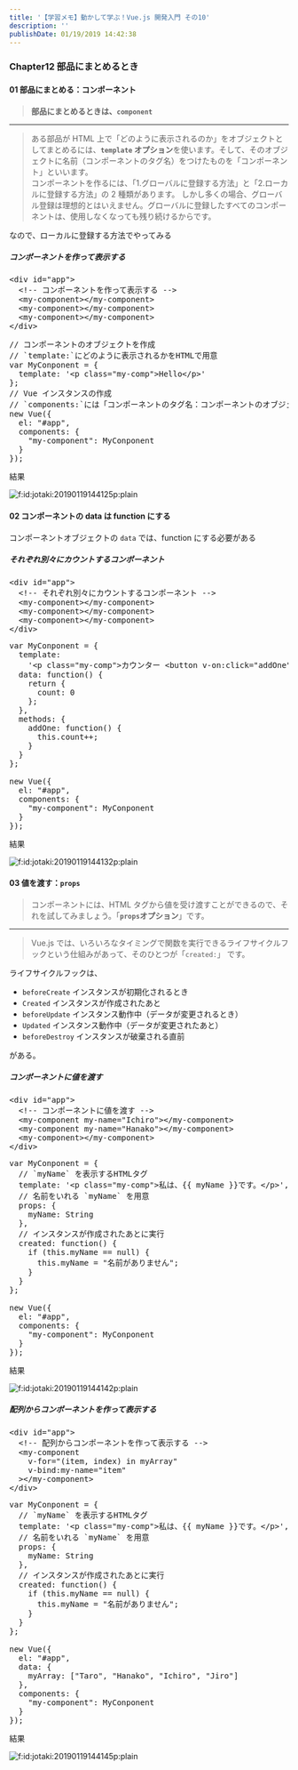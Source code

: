 ```yaml
---
title: '【学習メモ】動かして学ぶ！Vue.js 開発入門 その10'
description: ''
publishDate: 01/19/2019 14:42:38
---
```


<h3>Chapter12 部品にまとめるとき</h3>

<h4>01 部品にまとめる：コンポーネント</h4>

<blockquote><p><strong>部品にまとめるときは、<code>component</code></strong></p></blockquote>

<hr />

<blockquote><p>ある部品が HTML 上で「どのように表示されるのか」をオブジェクトとしてまとめるには、<strong><code>template</code> オプション</strong>を使います。そして、そのオブジェクトに名前（コンポーネントのタグ名）をつけたものを「コンポーネント」といいます。<br/>
コンポーネントを作るには、「1.グローバルに登録する方法」と「2.ローカルに登録する方法」の 2 種類があります。
しかし多くの場合、グローバル登録は理想的とはいえません。グローバルに登録したすべてのコンポーネントは、使用しなくなっても残り続けるからです。</p></blockquote>

<p>なので、ローカルに登録する方法でやってみる</p>

<h5>コンポーネントを作って表示する</h5>

<pre class="code lang-html" data-lang="html" data-unlink><span class="synIdentifier">&lt;</span><span class="synStatement">div</span><span class="synIdentifier"> </span><span class="synType">id</span><span class="synIdentifier">=</span><span class="synConstant">&quot;app&quot;</span><span class="synIdentifier">&gt;</span>
  <span class="synComment">&lt;!-- コンポーネントを作って表示する --&gt;</span>
  <span class="synIdentifier">&lt;</span>my-component<span class="synIdentifier">&gt;&lt;/</span>my-component<span class="synIdentifier">&gt;</span>
  <span class="synIdentifier">&lt;</span>my-component<span class="synIdentifier">&gt;&lt;/</span>my-component<span class="synIdentifier">&gt;</span>
  <span class="synIdentifier">&lt;</span>my-component<span class="synIdentifier">&gt;&lt;/</span>my-component<span class="synIdentifier">&gt;</span>
<span class="synIdentifier">&lt;/</span><span class="synStatement">div</span><span class="synIdentifier">&gt;</span>
</pre>

<pre class="code lang-javascript" data-lang="javascript" data-unlink><span class="synComment">// コンポーネントのオブジェクトを作成</span>
<span class="synComment">// `template:`にどのように表示されるかをHTMLで用意</span>
<span class="synIdentifier">var</span> MyConponent = <span class="synIdentifier">{</span>
  template: <span class="synConstant">'&lt;p class=&quot;my-comp&quot;&gt;Hello&lt;/p&gt;'</span>
<span class="synIdentifier">}</span>;
<span class="synComment">// Vue インスタンスの作成</span>
<span class="synComment">// `components:`には「コンポーネントのタグ名：コンポーネントのオブジェクト名」を指定</span>
<span class="synStatement">new</span> Vue(<span class="synIdentifier">{</span>
  el: <span class="synConstant">&quot;#app&quot;</span>,
  components: <span class="synIdentifier">{</span>
    <span class="synConstant">&quot;my-component&quot;</span>: MyConponent
  <span class="synIdentifier">}</span>
<span class="synIdentifier">}</span>);
</pre>

<p>結果</p>

<p><span itemscope itemtype="http://schema.org/Photograph"><img src="/images/hatena/20190119144125.png" alt="f:id:jotaki:20190119144125p:plain" title="f:id:jotaki:20190119144125p:plain" class="hatena-fotolife" itemprop="image"></span></p>

<h4>02 コンポーネントの data は function にする</h4>

<p>コンポーネントオブジェクトの <code>data</code> では、function にする必要がある</p>

<h5>それぞれ別々にカウントするコンポーネント</h5>

<pre class="code lang-html" data-lang="html" data-unlink><span class="synIdentifier">&lt;</span><span class="synStatement">div</span><span class="synIdentifier"> </span><span class="synType">id</span><span class="synIdentifier">=</span><span class="synConstant">&quot;app&quot;</span><span class="synIdentifier">&gt;</span>
  <span class="synComment">&lt;!-- それぞれ別々にカウントするコンポーネント --&gt;</span>
  <span class="synIdentifier">&lt;</span>my-component<span class="synIdentifier">&gt;&lt;/</span>my-component<span class="synIdentifier">&gt;</span>
  <span class="synIdentifier">&lt;</span>my-component<span class="synIdentifier">&gt;&lt;/</span>my-component<span class="synIdentifier">&gt;</span>
  <span class="synIdentifier">&lt;</span>my-component<span class="synIdentifier">&gt;&lt;/</span>my-component<span class="synIdentifier">&gt;</span>
<span class="synIdentifier">&lt;/</span><span class="synStatement">div</span><span class="synIdentifier">&gt;</span>
</pre>

<pre class="code lang-javascript" data-lang="javascript" data-unlink><span class="synIdentifier">var</span> MyConponent = <span class="synIdentifier">{</span>
  template:
    <span class="synConstant">'&lt;p class=&quot;my-comp&quot;&gt;カウンター &lt;button v-on:click=&quot;addOne&quot;&gt;追加&lt;/button&gt; {{ count }}&lt;/p&gt;'</span>,
  data: <span class="synIdentifier">function</span>() <span class="synIdentifier">{</span>
    <span class="synStatement">return</span> <span class="synIdentifier">{</span>
      count: 0
    <span class="synIdentifier">}</span>;
  <span class="synIdentifier">}</span>,
  methods: <span class="synIdentifier">{</span>
    addOne: <span class="synIdentifier">function</span>() <span class="synIdentifier">{</span>
      <span class="synIdentifier">this</span>.count++;
    <span class="synIdentifier">}</span>
  <span class="synIdentifier">}</span>
<span class="synIdentifier">}</span>;

<span class="synStatement">new</span> Vue(<span class="synIdentifier">{</span>
  el: <span class="synConstant">&quot;#app&quot;</span>,
  components: <span class="synIdentifier">{</span>
    <span class="synConstant">&quot;my-component&quot;</span>: MyConponent
  <span class="synIdentifier">}</span>
<span class="synIdentifier">}</span>);
</pre>

<p>結果</p>

<p><span itemscope itemtype="http://schema.org/Photograph"><img src="/images/hatena/20190119144132.png" alt="f:id:jotaki:20190119144132p:plain" title="f:id:jotaki:20190119144132p:plain" class="hatena-fotolife" itemprop="image"></span></p>

<h4>03 値を渡す：<code>props</code></h4>

<blockquote><p>コンポーネントには、HTML タグから値を受け渡すことができるので、それを試してみましょう。「<strong><code>props</code>オプション</strong>」です。</p></blockquote>

<hr />

<blockquote><p>Vue.js では、いろいろなタイミングで関数を実行できるライフサイクルフックという仕組みがあって、そのひとつが「<code>created:</code>」 です。</p></blockquote>

<p>ライフサイクルフックは、</p>

<ul>
<li><code>beforeCreate</code> インスタンスが初期化されるとき</li>
<li><code>Created</code> インスタンスが作成されたあと</li>
<li><code>beforeUpdate</code> インスタンス動作中（データが変更されるとき）</li>
<li><code>Updated</code> インスタンス動作中（データが変更されたあと）</li>
<li><code>beforeDestroy</code> インスタンスが破棄される直前</li>
</ul>

<p>がある。</p>

<h5>コンポーネントに値を渡す</h5>

<pre class="code lang-html" data-lang="html" data-unlink><span class="synIdentifier">&lt;</span><span class="synStatement">div</span><span class="synIdentifier"> </span><span class="synType">id</span><span class="synIdentifier">=</span><span class="synConstant">&quot;app&quot;</span><span class="synIdentifier">&gt;</span>
  <span class="synComment">&lt;!-- コンポーネントに値を渡す --&gt;</span>
  <span class="synIdentifier">&lt;</span>my-component<span class="synIdentifier"> my-</span><span class="synType">name</span><span class="synIdentifier">=</span><span class="synConstant">&quot;Ichiro&quot;</span><span class="synIdentifier">&gt;&lt;/</span>my-component<span class="synIdentifier">&gt;</span>
  <span class="synIdentifier">&lt;</span>my-component<span class="synIdentifier"> my-</span><span class="synType">name</span><span class="synIdentifier">=</span><span class="synConstant">&quot;Hanako&quot;</span><span class="synIdentifier">&gt;&lt;/</span>my-component<span class="synIdentifier">&gt;</span>
  <span class="synIdentifier">&lt;</span>my-component<span class="synIdentifier">&gt;&lt;/</span>my-component<span class="synIdentifier">&gt;</span>
<span class="synIdentifier">&lt;/</span><span class="synStatement">div</span><span class="synIdentifier">&gt;</span>
</pre>

<pre class="code lang-javascript" data-lang="javascript" data-unlink><span class="synIdentifier">var</span> MyConponent = <span class="synIdentifier">{</span>
  <span class="synComment">// `myName` を表示するHTMLタグ</span>
  template: <span class="synConstant">'&lt;p class=&quot;my-comp&quot;&gt;私は、{{ myName }}です。&lt;/p&gt;'</span>,
  <span class="synComment">// 名前をいれる `myName` を用意</span>
  props: <span class="synIdentifier">{</span>
    myName: <span class="synType">String</span>
  <span class="synIdentifier">}</span>,
  <span class="synComment">// インスタンスが作成されたあとに実行</span>
  created: <span class="synIdentifier">function</span>() <span class="synIdentifier">{</span>
    <span class="synStatement">if</span> (<span class="synIdentifier">this</span>.myName == <span class="synStatement">null</span>) <span class="synIdentifier">{</span>
      <span class="synIdentifier">this</span>.myName = <span class="synConstant">&quot;名前がありません&quot;</span>;
    <span class="synIdentifier">}</span>
  <span class="synIdentifier">}</span>
<span class="synIdentifier">}</span>;

<span class="synStatement">new</span> Vue(<span class="synIdentifier">{</span>
  el: <span class="synConstant">&quot;#app&quot;</span>,
  components: <span class="synIdentifier">{</span>
    <span class="synConstant">&quot;my-component&quot;</span>: MyConponent
  <span class="synIdentifier">}</span>
<span class="synIdentifier">}</span>);
</pre>

<p>結果</p>

<p><span itemscope itemtype="http://schema.org/Photograph"><img src="/images/hatena/20190119144142.png" alt="f:id:jotaki:20190119144142p:plain" title="f:id:jotaki:20190119144142p:plain" class="hatena-fotolife" itemprop="image"></span></p>

<h5>配列からコンポーネントを作って表示する</h5>

<pre class="code lang-html" data-lang="html" data-unlink><span class="synIdentifier">&lt;</span><span class="synStatement">div</span><span class="synIdentifier"> </span><span class="synType">id</span><span class="synIdentifier">=</span><span class="synConstant">&quot;app&quot;</span><span class="synIdentifier">&gt;</span>
  <span class="synComment">&lt;!-- 配列からコンポーネントを作って表示する --&gt;</span>
  <span class="synIdentifier">&lt;</span>my-component
<span class="synIdentifier">    v-</span><span class="synType">for</span><span class="synIdentifier">=</span><span class="synConstant">&quot;(item, index) in myArray&quot;</span>
<span class="synIdentifier">    v-bind:my-</span><span class="synType">name</span><span class="synIdentifier">=</span><span class="synConstant">&quot;item&quot;</span>
<span class="synIdentifier">  &gt;&lt;/</span>my-component<span class="synIdentifier">&gt;</span>
<span class="synIdentifier">&lt;/</span><span class="synStatement">div</span><span class="synIdentifier">&gt;</span>
</pre>

<pre class="code lang-javascript" data-lang="javascript" data-unlink><span class="synIdentifier">var</span> MyConponent = <span class="synIdentifier">{</span>
  <span class="synComment">// `myName` を表示するHTMLタグ</span>
  template: <span class="synConstant">'&lt;p class=&quot;my-comp&quot;&gt;私は、{{ myName }}です。&lt;/p&gt;'</span>,
  <span class="synComment">// 名前をいれる `myName` を用意</span>
  props: <span class="synIdentifier">{</span>
    myName: <span class="synType">String</span>
  <span class="synIdentifier">}</span>,
  <span class="synComment">// インスタンスが作成されたあとに実行</span>
  created: <span class="synIdentifier">function</span>() <span class="synIdentifier">{</span>
    <span class="synStatement">if</span> (<span class="synIdentifier">this</span>.myName == <span class="synStatement">null</span>) <span class="synIdentifier">{</span>
      <span class="synIdentifier">this</span>.myName = <span class="synConstant">&quot;名前がありません&quot;</span>;
    <span class="synIdentifier">}</span>
  <span class="synIdentifier">}</span>
<span class="synIdentifier">}</span>;

<span class="synStatement">new</span> Vue(<span class="synIdentifier">{</span>
  el: <span class="synConstant">&quot;#app&quot;</span>,
  data: <span class="synIdentifier">{</span>
    myArray: <span class="synIdentifier">[</span><span class="synConstant">&quot;Taro&quot;</span>, <span class="synConstant">&quot;Hanako&quot;</span>, <span class="synConstant">&quot;Ichiro&quot;</span>, <span class="synConstant">&quot;Jiro&quot;</span><span class="synIdentifier">]</span>
  <span class="synIdentifier">}</span>,
  components: <span class="synIdentifier">{</span>
    <span class="synConstant">&quot;my-component&quot;</span>: MyConponent
  <span class="synIdentifier">}</span>
<span class="synIdentifier">}</span>);
</pre>

<p>結果</p>

<p><span itemscope itemtype="http://schema.org/Photograph"><img src="/images/hatena/20190119144145.png" alt="f:id:jotaki:20190119144145p:plain" title="f:id:jotaki:20190119144145p:plain" class="hatena-fotolife" itemprop="image"></span></p>

